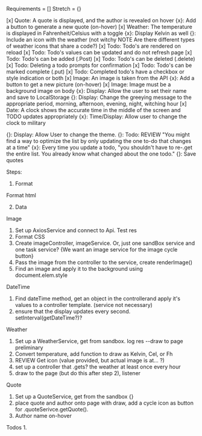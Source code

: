 
Requirements = []
Stretch = {}

[x] Quote: A quote is displayed, and the author is revealed on hover
    {x}: Add a button to generate a new quote (on-hover)
[x] Weather: The temperature is displayed in Fahrenheit/Celsius with a toggle
    {x}: Display Kelvin as well
    {}: Include an icon with the weather (not witchy NOTE Are there different types of weather icons that share a code?)
[x] Todo: Todo's are rendered on reload
[x] Todo: Todo's values can be updated and do not refresh page
[x] Todo: Todo's can be added (.Post)
[x] Todo: Todo's can be deleted (.delete)
[x] Todo: Deleting a todo prompts for confirmation
[x] Todo: Todo's can be marked complete (.put)
[x] Todo: Completed todo's have a checkbox or style indication or both
[x] Image: An image is taken from the API
    {x}: Add a button to get a new picture (on-hover)
[x] Image: Image must be a background image on body
    {x}: Display: Allow the user to set their name and save to LocalStorage
    {}: Display: Change the greeying message to the appropriate period, morning, afternoon, evening, night, witching hour
[x] Date: A clock shows the accurate time in the middle of the screen and TODO updates appropriately
    {x}: Time/Display: Allow user to change the clock to military

{}: Display: Allow User to change the theme.
{}: Todo: REVIEW "You might find a way to optimize the list by only updating the one to-do that changes at a time"
{x}: Every time you update a todo, "you shouldn't have to re-.get the entire list. You already know what changed about the one todo."
{}: Save quotes

Steps: 

1. Format

  Format html

2. Data

Image
1. Set up AxiosService and connect to Api. Test res
2. Format CSS
3. Create imageController, imageService. Or, just one sandBox service and  
   one task service?
   {We want an image service for the image cycle button}
4. Pass the image from the controller to the service, create renderImage()
5. Find an image and apply it to the background using document.elem.style

DateTime
1. Find dateTime method, get an object in the controllerand apply it's 
   values to a controller template. (service not necessary)
2. ensure that the display updates every second. setInterval(getDateTime?)?

Weather
1. Set up a WeatherService, get from sandbox. log res
    --draw to page preliminary
2. Convert temperature, add function to draw as Kelvin, Cel, or Fh
3. REVIEW Get icon (value provided, but actual image is at... ?)
4. set up a controller that .gets? the weather at least once every hour
5. draw to the page (but do this after step 2), listener

Quote
1. Set up a QuoteService, get from the sandbox {}
2. place quote and author onto page with draw, add a cycle icon as button 
   for .quoteSerivce.getQuote().
3. Author name on-hover

Todos
1. 